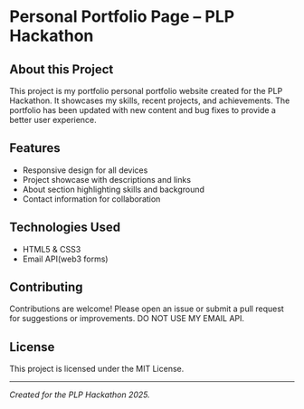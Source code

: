 # Personal Portfolio Page – PLP Hackathon

## About this Project

This project is my portfolio personal portfolio website created for the PLP Hackathon. It showcases my skills, recent projects, and achievements. The portfolio has been updated with new content and bug fixes to provide a better user experience.

## Features

- Responsive design for all devices
- Project showcase with descriptions and links
- About section highlighting skills and background
- Contact information for collaboration

## Technologies Used

- HTML5 & CSS3
- Email API(web3 forms)

## Contributing

Contributions are welcome! Please open an issue or submit a pull request for suggestions or improvements.
DO NOT USE MY EMAIL API.

## License

This project is licensed under the MIT License.

---

*Created for the PLP Hackathon 2025.*
